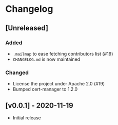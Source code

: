 # Changelog

## [Unreleased]

### Added

- `.mailmap` to ease fetching contributors list (#19)
- `CHANGELOG.md` is now maintained

### Changed

- License the project under Apache 2.0 (#19)
- Bumped cert-manager to 1.2.0

## [v0.0.1] - 2020-11-19

- Initial release
